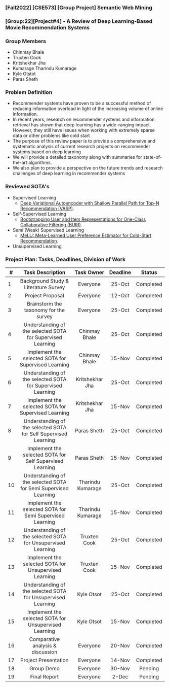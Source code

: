### [Fall2022] [CSE573] [Group Project] Semantic Web Mining

### [Group:22][Project#4] - A Review of Deep Learning-Based Movie Recommendation Systems

### Group Members
- Chinmay Bhale
- Truxten Cook 
- Kritshekhar Jha
- Kumarage Tharindu Kumarage
- Kyle Otstot
- Paras Sheth

### Problem Definition
- Recommender systems have proven to be a successful method of reducing information overload in light of the increasing volume of online information. 
- In recent years, research on recommender systems and information retrieval has shown that deep learning has a wide-ranging impact. However, they still have issues
  when working with extremely sparse data or other problems like cold start
- The purpose of this review paper is to provide a comprehensive and systematic analysis of current research projects on recommender systems based on deep learning
- We will provide a detailed taxonomy along with summaries for state-of-the-art algorithms.
- We also plan to provide a perspective on the future trends and research challenges of deep learning in recommender systems


### Reviewed SOTA's 

- Supervised Learning
  -  [Deep Variational Autoencoder with Shallow Parallel Path for Top-N Recommendation (VASP)](https://arxiv.org/pdf/2102.05774.pdf).
- Self-Supervised Learning
  -  [Bootstrapping User and Item Representations for One-Class Collaborative Filtering (BUIR)](https://arxiv.org/abs/2105.06323).
- Semi (Weak) Supervised Learning
  -  [MeLU: Meta-Learned User Preference Estimator for Cold-Start Recommendation](https://arxiv.org/abs/1908.00413).
- Unsupervised Learning

### Project Plan: Tasks, Deadlines, Division of Work

| # | Task Description	 | Task Owner | Deadline | Status |
| ------------- |:-------------:| :-----:|:-----:|:-----:|
| 1	| Background Study & Literature Survey	      | Everyone | 25-Oct | Completed |
| 2 |	Project Proposal | Everyone |	12-Oct |	Completed |
| 3 | Brainstorm the taxonomy for the survey | Everyone |	25-Oct |	Completed |
| 4 | Understanding of the selected SOTA for Supervised Learning |	Chinmay Bhale |	25-Oct | Completed |
| 5	| Implement the selected SOTA for Supervised Learning	| Chinmay Bhale |	15-Nov |	Completed |
| 6	| Understanding of the selected SOTA for Supervised Learning |	Kritshekhar Jha |	25-Oct |	Completed |
| 7	| Implement the selected SOTA for Supervised Learning	| Kritshekhar Jha |	15-Nov |	Completed |
| 8	| Understanding of the selected SOTA for Self Supervised Learning	| Paras Sheth	| 25-Oct |	Completed |
| 9	| Implement the selected SOTA for Self Supervised Learning |	Paras Sheth	| 15-Nov |	Completed |
| 10 |	Understanding of the selected SOTA for Semi Supervised Learning	|Tharindu Kumarage | 25-Oct |	Completed |
| 11 |	Implement the selected SOTA for Semi Supervised Learning |	Tharindu Kumarage	| 15-Nov |	Completed |
| 12 |	Understanding of the selected SOTA for Unsupervised Learning |	Truxten Cook	| 25-Oct |	Completed |
| 13 |	Implement the selected SOTA for Unsupervised Learning | Truxten Cook |	15-Nov |	Completed |
| 14 |	Understanding of the selected SOTA for Unsupervised Learning | Kyle Otsot |	25-Oct |	Completed |
| 15 |	Implement the selected SOTA for Unsupervised Learning |	Kyle Otsot |	15-Nov |	Completed |
| 16 |	Comparative analysis & discussion |	Everyone |	20-Nov |	Completed |
| 17 |	Project Presentation | Everyone |	14-Nov |	Completed |
| 18 |	Group Demo | Everyone |	30-Nov |	Pending |
| 19 |	Final Report	| Everyone	| 2-Dec	| Pending |

